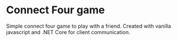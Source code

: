 # Connect Four game
Simple connect four game to play with a friend. Created with vanilla javascript and .NET Core for client communication.
